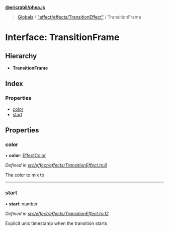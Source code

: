 **[@ericrabil/phea.js](../README.md)**

> [Globals](../README.md) / ["effect/effects/TransitionEffect"](../modules/_effect_effects_transitioneffect_.md) / TransitionFrame

# Interface: TransitionFrame

## Hierarchy

* **TransitionFrame**

## Index

### Properties

* [color](_effect_effects_transitioneffect_.transitionframe.md#color)
* [start](_effect_effects_transitioneffect_.transitionframe.md#start)

## Properties

### color

•  **color**: [EffectColor](../modules/_structs_effect_color_.effectcolor.md)

*Defined in [src/effect/effects/TransitionEffect.ts:8](https://github.com/EricRabil/phea.js/blob/66a21c7/src/effect/effects/TransitionEffect.ts#L8)*

The color to mix to

___

### start

•  **start**: number

*Defined in [src/effect/effects/TransitionEffect.ts:12](https://github.com/EricRabil/phea.js/blob/66a21c7/src/effect/effects/TransitionEffect.ts#L12)*

Explicit unix timestamp when the transition starts
